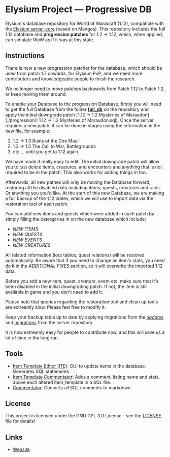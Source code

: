 # Elysium Project — Progressive DB
Elysium's database repository for World of Waracraft (1.12), compatible with the [Elysium server core](https://github.com/elysium-project/server) (based on Mangos). This repository includes the full 1.12 database and  **progression patches** for 1.2 → 1.12, which, when applied, can simulate WoW as if it was at this state.

## Instructions
There is now a new progression patcher for the database, which should be used from patch 1.7 onwards, for Elysium PvP, and we need more contributors and knowledgeable people to finish the research.

We no longer need to move patches backwards from Patch 1.12 to Patch 1.2, or keep moving them around.

To enable your Database to the progression Database, firstly you will need to get the full Database from the folder **[full_db](https://github.com/elysium-project/database/tree/master/full_db)** on the repository and apply the initial downgrade patch [1.12 → 1.2 Mysteries of Maraudon](./progression/! 1.12 → 1.2 Mysteries of Maraudon.sql). Once the server requires a new patch, it can be done in stages using the information in the new file, for example:
1. 1.2 → 1.3 Ruins of the Dire Maul
2. 1.3 → 1.5 The Call to War, Battlegrounds
3. etc ... until you get to 1.12 again.

We have made it really easy to edit. The initial downgrade patch will allow you to just delete items, creatures, and encounters and anything that is not required to be in the patch. This also works for adding things in too.

Afterwards, all new pathes will only be moving the Database forward, restoring all the disabled data including items, quests, creatures and raids. Or anything you you'd like. At the start of this new Database, we are making a full backup of the 1.12 tables, which we will use to import data via the restoration tool of each patch.

You can add new items and quests which were added in each patch by simply filling the catergories in on the new database which include: 
* *NEW ITEMS*
* *NEW QUESTS*
* *NEW EVENTS*
* *NEW CREATURES*

All related information (loot tables, quest relations) will be restored automatically. Be aware that if you need to change an item's stats, you need do it in the *ADDITIONAL FIXES* section, so it will overwrite the imported 1.12 data.

Before you add a new item, quest, creature, event etc. make sure that it's been disabled in the initial downgrading patch. If not, the item is still available in game and you don't need to add it. 

Please note that queries regarding the restoration tool and clean up tools are extreamly slow. Please feel free to modify it. 

Keep your backup table up to date by applying migrations from the *[updates](https://github.com/elysium-project/database/tree/master/updates)* and [migrations](https://github.com/elysium-project/server/tree/development/sql/migrations) from the server repository. 

It is now extreamly easy for people to contribute now, and this will save us a lot of time in the long run.

## Tools
* [Item Template Editor (ITE)](https://github.com/elysium-project/database/tree/master/tools/item_template_editor): GUI to update items in the database. Generates SQL statements.
* [Item Template Commentator](https://github.com/elysium-project/database/tree/master/tools/item_template_commentator): Adds a comment, listing name and stats, above each altered item_template in a SQL file.
* [Commentator](https://github.com/elysium-project/database/tree/master/tools/Commentator): Converts all SQL comments to markdown. 

## License
This project is licensed under the GNU GPL 3.0 License - see the [LICENSE](./LICENSE) file for details!

## Links
* [Website](https://www.elysium-project.org)
